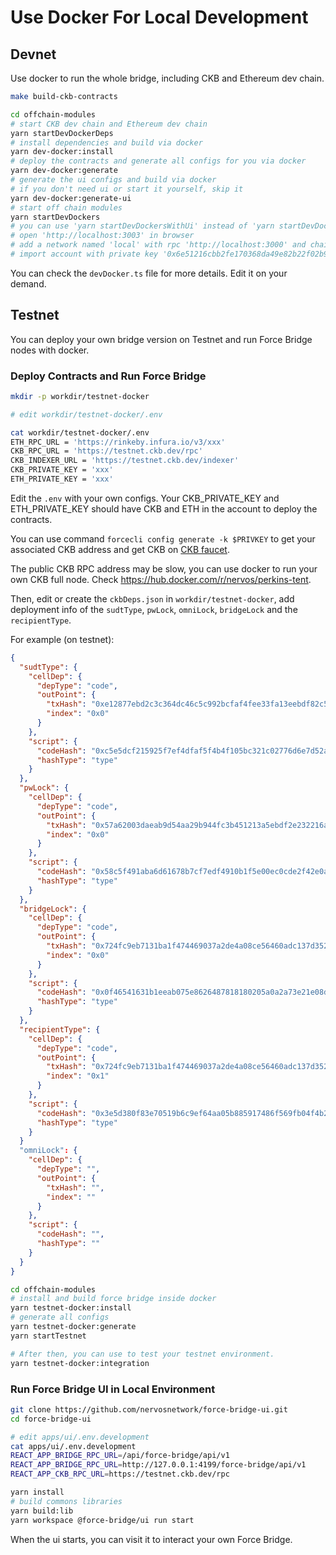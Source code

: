 # Use Docker For Local Development

## Devnet

Use docker to run the whole bridge, including CKB and Ethereum dev chain.

```bash
make build-ckb-contracts

cd offchain-modules
# start CKB dev chain and Ethereum dev chain
yarn startDevDockerDeps
# install dependencies and build via docker
yarn dev-docker:install
# deploy the contracts and generate all configs for you via docker
yarn dev-docker:generate
# generate the ui configs and build via docker
# if you don't need ui or start it yourself, skip it 
yarn dev-docker:generate-ui
# start off chain modules
yarn startDevDockers
# you can use 'yarn startDevDockersWithUi' instead of 'yarn startDevDockers' to run the whole bridge with ui
# open 'http://localhost:3003' in browser
# add a network named 'local' with rpc 'http://localhost:3000' and chainId '1234' to MetaMask
# import account with private key '0x6e51216cbb2fe170368da49e82b22f02b999204730c858482d0e84a9083005ac' to MetaMask for test
```

You can check the `devDocker.ts` file for more details.
Edit it on your demand.

## Testnet

You can deploy your own bridge version on Testnet and run Force Bridge nodes with docker. 

### Deploy Contracts and Run Force Bridge

```bash
mkdir -p workdir/testnet-docker

# edit workdir/testnet-docker/.env

cat workdir/testnet-docker/.env
ETH_RPC_URL = 'https://rinkeby.infura.io/v3/xxx'
CKB_RPC_URL = 'https://testnet.ckb.dev/rpc'
CKB_INDEXER_URL = 'https://testnet.ckb.dev/indexer'
CKB_PRIVATE_KEY = 'xxx'
ETH_PRIVATE_KEY = 'xxx'
```

Edit the `.env` with your own configs.
Your CKB_PRIVATE_KEY and ETH_PRIVATE_KEY should have CKB and ETH in the account to deploy the contracts.

You can use command `forcecli config generate -k $PRIVKEY` to get your associated CKB address and get CKB on [CKB faucet](https://faucet.nervos.org/).

The public CKB RPC address may be slow, you can use docker to run your own CKB full node.
Check <https://hub.docker.com/r/nervos/perkins-tent>.

Then, edit or create the `ckbDeps.json` in `workdir/testnet-docker`, add deployment info of the `sudtType`, `pwLock`, `omniLock`, `bridgeLock` and the `recipientType`.

For example (on testnet):

```json
{
  "sudtType": {
    "cellDep": {
      "depType": "code",
      "outPoint": {
        "txHash": "0xe12877ebd2c3c364dc46c5c992bcfaf4fee33fa13eebdf82c591fc9825aab769",
        "index": "0x0"
      }
    },
    "script": {
      "codeHash": "0xc5e5dcf215925f7ef4dfaf5f4b4f105bc321c02776d6e7d52a1db3fcd9d011a4",
      "hashType": "type"
    }
  },
  "pwLock": {
    "cellDep": {
      "depType": "code",
      "outPoint": {
        "txHash": "0x57a62003daeab9d54aa29b944fc3b451213a5ebdf2e232216a3cfed0dde61b38",
        "index": "0x0"
      }
    },
    "script": {
      "codeHash": "0x58c5f491aba6d61678b7cf7edf4910b1f5e00ec0cde2f42e0abb4fd9aff25a63",
      "hashType": "type"
    }
  },
  "bridgeLock": {
    "cellDep": {
      "depType": "code",
      "outPoint": {
        "txHash": "0x724fc9eb7131ba1f474469037a2de4a08ce56460adc137d352f01a945c6bfe9b",
        "index": "0x0"
      }
    },
    "script": {
      "codeHash": "0x0f46541631b1eeab075e8626487818180205a0a2a73e21e08da3f00055a2a310",
      "hashType": "type"
    }
  },
  "recipientType": {
    "cellDep": {
      "depType": "code",
      "outPoint": {
        "txHash": "0x724fc9eb7131ba1f474469037a2de4a08ce56460adc137d352f01a945c6bfe9b",
        "index": "0x1"
      }
    },
    "script": {
      "codeHash": "0x3e5d380f83e70519b6c9ef64aa05b885917486f569fb04f4b27282bc4ab21c71",
      "hashType": "type"
    }
  }
  "omniLock": {
    "cellDep": {
      "depType": "",
      "outPoint": {
        "txHash": "",
        "index": ""
      }
    },
    "script": {
      "codeHash": "",
      "hashType": ""
    }
  }
}
```

```bash
cd offchain-modules
# install and build force bridge inside docker
yarn testnet-docker:install
# generate all configs
yarn testnet-docker:generate
yarn startTestnet

# After then, you can use to test your testnet environment.
yarn testnet-docker:integration
```

### Run Force Bridge UI in Local Environment

```bash
git clone https://github.com/nervosnetwork/force-bridge-ui.git
cd force-bridge-ui

# edit apps/ui/.env.development
cat apps/ui/.env.development
REACT_APP_BRIDGE_RPC_URL=/api/force-bridge/api/v1
REACT_APP_BRIDGE_RPC_URL=http://127.0.0.1:4199/force-bridge/api/v1
REACT_APP_CKB_RPC_URL=https://testnet.ckb.dev/rpc

yarn install
# build commons libraries
yarn build:lib
yarn workspace @force-bridge/ui run start
```

When the ui starts, you can visit it to interact your own Force Bridge.
